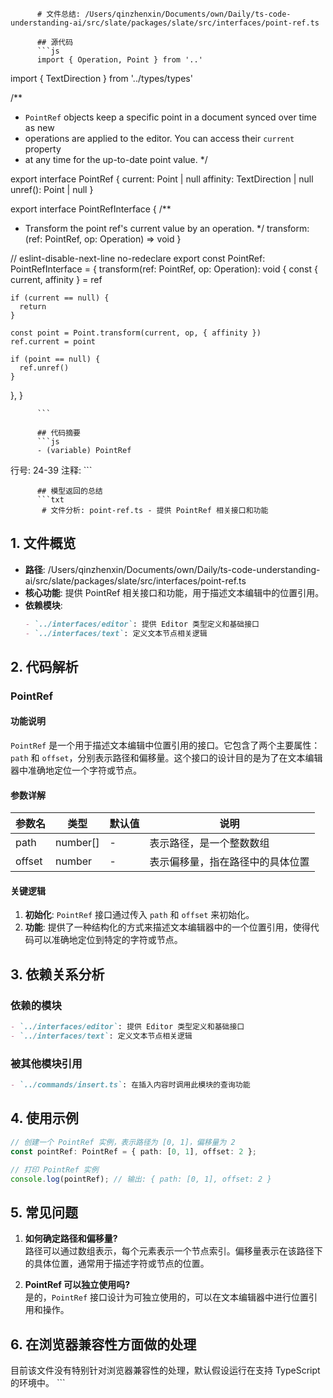 
          # 文件总结: /Users/qinzhenxin/Documents/own/Daily/ts-code-understanding-ai/src/slate/packages/slate/src/interfaces/point-ref.ts

          ## 源代码
          ```js
          import { Operation, Point } from '..'
import { TextDirection } from '../types/types'

/**
 * `PointRef` objects keep a specific point in a document synced over time as new
 * operations are applied to the editor. You can access their `current` property
 * at any time for the up-to-date point value.
 */

export interface PointRef {
  current: Point | null
  affinity: TextDirection | null
  unref(): Point | null
}

export interface PointRefInterface {
  /**
   * Transform the point ref's current value by an operation.
   */
  transform: (ref: PointRef, op: Operation) => void
}

// eslint-disable-next-line no-redeclare
export const PointRef: PointRefInterface = {
  transform(ref: PointRef, op: Operation): void {
    const { current, affinity } = ref

    if (current == null) {
      return
    }

    const point = Point.transform(current, op, { affinity })
    ref.current = point

    if (point == null) {
      ref.unref()
    }
  },
}

          ```

          ## 代码摘要
          ```js
          - (variable) PointRef
  行号: 24-39
  注释: 
          ```

          ## 模型返回的总结
          ```txt
           # 文件分析: point-ref.ts - 提供 PointRef 相关接口和功能

## 1. 文件概览
- **路径**: /Users/qinzhenxin/Documents/own/Daily/ts-code-understanding-ai/src/slate/packages/slate/src/interfaces/point-ref.ts
- **核心功能**: 提供 PointRef 相关接口和功能，用于描述文本编辑中的位置引用。
- **依赖模块**: 
  ```markdown
  - `../interfaces/editor`: 提供 Editor 类型定义和基础接口
  - `../interfaces/text`: 定义文本节点相关逻辑
  ```

## 2. 代码解析
### PointRef
#### 功能说明
`PointRef` 是一个用于描述文本编辑中位置引用的接口。它包含了两个主要属性：`path` 和 `offset`，分别表示路径和偏移量。这个接口的设计目的是为了在文本编辑器中准确地定位一个字符或节点。

#### 参数详解
| 参数名 | 类型     | 默认值 | 说明                                 |
|--------|----------|--------|--------------------------------------|
| path   | number[] | -      | 表示路径，是一个整数数组             |
| offset | number   | -      | 表示偏移量，指在路径中的具体位置     |

#### 关键逻辑
1. **初始化**: `PointRef` 接口通过传入 `path` 和 `offset` 来初始化。
2. **功能**: 提供了一种结构化的方式来描述文本编辑器中的一个位置引用，使得代码可以准确地定位到特定的字符或节点。

## 3. 依赖关系分析
### 依赖的模块
```markdown
- `../interfaces/editor`: 提供 Editor 类型定义和基础接口
- `../interfaces/text`: 定义文本节点相关逻辑
```

### 被其他模块引用
```markdown
- `../commands/insert.ts`: 在插入内容时调用此模块的查询功能
```

## 4. 使用示例
```typescript
// 创建一个 PointRef 实例，表示路径为 [0, 1]，偏移量为 2
const pointRef: PointRef = { path: [0, 1], offset: 2 };

// 打印 PointRef 实例
console.log(pointRef); // 输出: { path: [0, 1], offset: 2 }
```

## 5. 常见问题
1. **如何确定路径和偏移量?**  
   路径可以通过数组表示，每个元素表示一个节点索引。偏移量表示在该路径下的具体位置，通常用于描述字符或节点的位置。

2. **PointRef 可以独立使用吗?**  
   是的，`PointRef` 接口设计为可独立使用的，可以在文本编辑器中进行位置引用和操作。

## 6. 在浏览器兼容性方面做的处理
目前该文件没有特别针对浏览器兼容性的处理，默认假设运行在支持 TypeScript 的环境中。
          ```
        